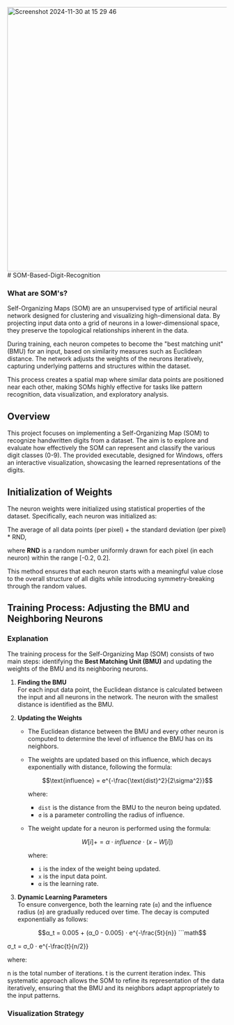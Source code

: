 <img width="608" alt="Screenshot 2024-11-30 at 15 29 46" src="https://github.com/user-attachments/assets/6ec7d534-1c41-45b2-ae04-b93333025968"># SOM-Based-Digit-Recognition

### What are SOM's?
Self-Organizing Maps (SOM) are an unsupervised type of artificial neural network designed for clustering and visualizing high-dimensional data. By projecting input data onto a grid of neurons in a lower-dimensional space, they preserve the topological relationships inherent in the data. 

During training, each neuron competes to become the "best matching unit" (BMU) for an input, based on similarity measures such as Euclidean distance. The network adjusts the weights of the neurons iteratively, capturing underlying patterns and structures within the dataset. 

This process creates a spatial map where similar data points are positioned near each other, making SOMs highly effective for tasks like pattern recognition, data visualization, and exploratory analysis.



## Overview

This project focuses on implementing a Self-Organizing Map (SOM) to recognize handwritten digits from a dataset. The aim is to explore and evaluate how effectively the SOM can represent and classify the various digit classes (0-9). The provided executable, designed for Windows, offers an interactive visualization, showcasing the learned representations of the digits.


## Initialization of Weights

The neuron weights were initialized using statistical properties of the dataset. Specifically, each neuron was initialized as:

The average of all data points (per pixel) + the standard deviation (per pixel) * RND,  

where **RND** is a random number uniformly drawn for each pixel (in each neuron) within the range [-0.2, 0.2].

This method ensures that each neuron starts with a meaningful value close to the overall structure of all digits while introducing symmetry-breaking through the random values.



## Training Process: Adjusting the BMU and Neighboring Neurons

### Explanation

The training process for the Self-Organizing Map (SOM) consists of two main steps: identifying the **Best Matching Unit (BMU)** and updating the weights of the BMU and its neighboring neurons.

1. **Finding the BMU**  
   For each input data point, the Euclidean distance is calculated between the input and all neurons in the network. The neuron with the smallest distance is identified as the BMU.

2. **Updating the Weights**  
   - The Euclidean distance between the BMU and every other neuron is computed to determine the level of influence the BMU has on its neighbors.
   - The weights are updated based on this influence, which decays exponentially with distance, following the formula:  
     ```math
     \text{influence} = e^{-\frac{\text{dist}^2}{2\sigma^2}}
     ```
     where:
     - `dist` is the distance from the BMU to the neuron being updated.
     - `σ` is a parameter controlling the radius of influence.

   - The weight update for a neuron is performed using the formula:  
     ```math
     W[i] += α ⋅ influence ⋅ (x - W[i])
     ```
     where:
     - `i` is the index of the weight being updated.
     - `x` is the input data point.
     - `α` is the learning rate.

3. **Dynamic Learning Parameters**  
   To ensure convergence, both the learning rate (`α`) and the influence radius (`σ`) are gradually reduced over time. The decay is computed exponentially as follows:  
   ```math
   α_t = 0.005 + (α_0 - 0.005) ⋅ e^{-\frac{5t}{n}}
   ```math
σ_t = σ_0 ⋅ e^{-\frac{t}{n/2}}


where:

n is the total number of iterations.
t is the current iteration index.
This systematic approach allows the SOM to refine its representation of the data iteratively, ensuring that the BMU and its neighbors adapt appropriately to the input patterns.


### Visualization Strategy


